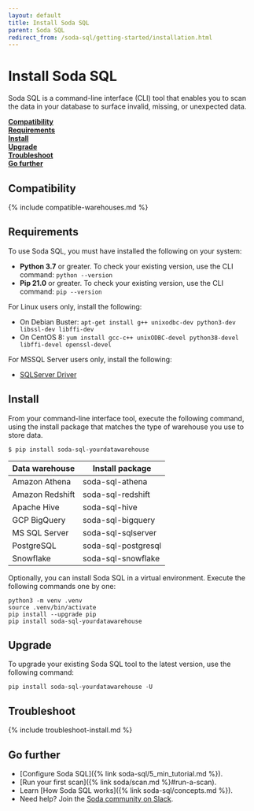 ```yaml
---
layout: default
title: Install Soda SQL
parent: Soda SQL
redirect_from: /soda-sql/getting-started/installation.html
---
```


# Install Soda SQL

Soda SQL is a command-line interface (CLI) tool that enables you to scan the data in your database to surface invalid, missing, or unexpected data.
<br />

**[Compatibility](#compatibility)<br />
[Requirements](#requirements)<br />
[Install](#install)<br />
[Upgrade](#upgrade)<br />
[Troubleshoot](#troubleshoot)<br />
[Go further](#go-further)<br />**

## Compatibility

{% include compatible-warehouses.md %}


## Requirements

To use Soda SQL, you must have installed the following on your system:
- **Python 3.7** or greater. To check your existing version, use the CLI command: `python --version`
- **Pip 21.0** or greater. To check your existing version, use the CLI command: `pip --version`

For Linux users only, install the following:
- On Debian Buster: `apt-get install g++ unixodbc-dev python3-dev libssl-dev libffi-dev`
- On CentOS 8: `yum install gcc-c++ unixODBC-devel python38-devel libffi-devel openssl-devel`

For MSSQL Server users only, install the following:
- [SQLServer Driver](https://docs.microsoft.com/en-us/sql/connect/odbc/microsoft-odbc-driver-for-sql-server?view=sql-server-ver15)


## Install

From your command-line interface tool, execute the following command, using the install package that matches the type of warehouse you use to store data.

```
$ pip install soda-sql-yourdatawarehouse
```

| Data warehouse | Install package |
| -------------- | --------------- |
| Amazon Athena  | soda-sql-athena |
| Amazon Redshift | soda-sql-redshift |
| Apache Hive    | soda-sql-hive     |
| GCP BigQuery   | soda-sql-bigquery |
| MS SQL Server  | soda-sql-sqlserver |
| PostgreSQL     | soda-sql-postgresql |
| Snowflake      | soda-sql-snowflake |


Optionally, you can install Soda SQL in a virtual environment. Execute the following commands one by one:

```
python3 -m venv .venv
source .venv/bin/activate
pip install --upgrade pip
pip install soda-sql-yourdatawarehouse
```


## Upgrade

To upgrade your existing Soda SQL tool to the latest version, use the following command:
```shell
pip install soda-sql-yourdatawarehouse -U
```

## Troubleshoot

{% include troubleshoot-install.md %}

## Go further

* [Configure Soda SQL]({% link soda-sql/5_min_tutorial.md %}).
* [Run your first scan]({% link soda/scan.md %}#run-a-scan).
* Learn [How Soda SQL works]({% link soda-sql/concepts.md %}).
* Need help? Join the <a href="http://community.soda.io/slack" target="_blank"> Soda community on Slack</a>.